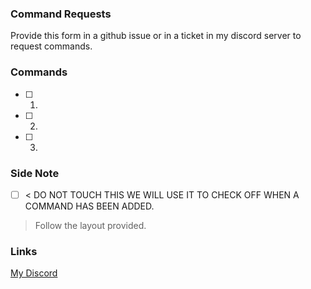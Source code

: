 ### Command Requests 
Provide this form in a github issue or in a ticket 
in my discord server to request commands.

### Commands
- [ ] 1.
- [ ] 2.
- [ ] 3.

### Side Note
- [ ] < DO NOT TOUCH THIS WE WILL USE IT
TO CHECK OFF WHEN A COMMAND HAS BEEN ADDED.

> Follow the layout provided.

### Links
[My Discord](https://discord.gg/7feb5jN)
